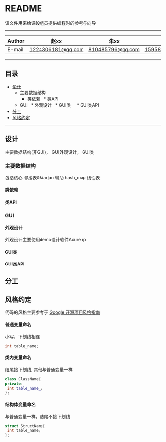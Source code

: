 README
===========================
该文件用来给课设组员提供编程时的参考与向导

****

|Author|赵xx|朱xx|陈xx
|---|---|---|---
|E-mail|1224306181@qq.com|810485796@qq.com|1595881193@qq.com

****

## 目录
* [设计](#设计)
    * 主要数据结构
        *   类依赖
        *   类API
    * GUI
        *   外观设计
        *   GUI类
        *   GUI类API
* [分工](#分工)
* [风格约定](#风格约定)

****

## 设计
主要数据结构(非GUI)， GUI外观设计， GUI类
### 主要数据结构
包括核心 邻接表&&tarjan 辅助 hash_map 线性表
#### 类依赖
#### 类API
### GUI
#### 外观设计
外观设计主要使用demo设计软件Axure rp
#### GUI类
#### GUI类API
## 分工

## 风格约定
代码的风格主要参考于 [Google 开源项目风格指南](http://zh-google-styleguide.readthedocs.io/en/latest/google-cpp-styleguide/naming/)
#### 普通变量命名
小写，下划线相连
```c++
int table_name;
```
#### 类内变量命名
结尾接下划线, 其他与普通变量一样
```c++
class ClassName{
private:
 int table_name_;
};
```
#### 结构体变量命名
与普通变量一样，结尾不接下划线
```c++
struct StructName{
 int table_name;
};
```
